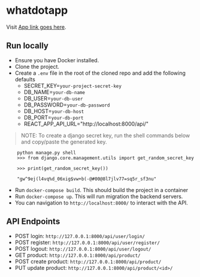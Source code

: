 # whatdotapp

Visit [App link goes here](http://divio.com).

## Run locally
- Ensure you have Docker installed.
- Clone the project.
- Create a `.env` file in the root of the cloned repo and add the following defaults
    - SECRET_KEY=`your-project-secret-key`
    - DB_NAME=`your-db-name`
    - DB_USER=`your-db-user`
    - DB_PASSWORD=`your-db-password`
    - DB_HOST=`your-db-host`
    - DB_PORT=`your-db-port`
    - REACT_APP_API_URL="http://localhost:8000/api/"

> NOTE: To create a django secret key, run the shell commands below and copy/paste the generated key.
```
    python manage.py shell
    >>> from django.core.management.utils import get_random_secret_key

    >>> print(get_random_secret_key())

    "gw^9ej(l4vq%d_06xig$vw+b(-@#00@8l7jlv77=sq5r_sf3nu"
```
- Run `docker-compose build`. This should build the project in a container
- Run `docker-compose up`. This will run migration the backend servers.
- You can navigation to `http://localhost:8000/` to interact with the API.

## API Endpoints
- POST login: `http://127.0.0.1:8000/api/user/login/`
- POST register: `http://127.0.0.1:8000/api/user/register/`
- POST logout: `http://127.0.0.1:8000/api/user/logout/`
- GET product: `http://127.0.0.1:8000/api/product/`
- POST create product: `http://127.0.0.1:8000/api/product/`
- PUT update product: `http://127.0.0.1:8000/api/product/<id>/`
